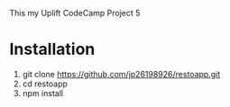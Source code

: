 This my Uplift CodeCamp Project 5

# Installation
1. git clone https://github.com/jp26198926/restoapp.git
2. cd restoapp
3. npm install